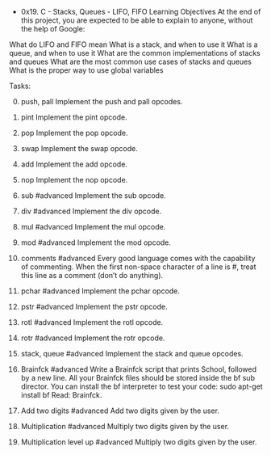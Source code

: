 * 0x19. C - Stacks, Queues - LIFO, FIFO
Learning Objectives At the end of this project, you are expected to be able to explain to anyone, without the help of Google:

What do LIFO and FIFO mean
What is a stack, and when to use it
What is a queue, and when to use it
What are the common implementations of stacks and queues
What are the most common use cases of stacks and queues
What is the proper way to use global variables

Tasks:

0. push, pall
Implement the push and pall opcodes.

1. pint
Implement the pint opcode.

2. pop
Implement the pop opcode.

3. swap
Implement the swap opcode.

4. add
Implement the add opcode.

5. nop
Implement the nop opcode.

6. sub
#advanced
Implement the sub opcode.

7. div
#advanced
Implement the div opcode.

8. mul
#advanced
Implement the mul opcode.

9. mod
#advanced
Implement the mod opcode.

10. comments
#advanced
Every good language comes with the capability of commenting. When the first non-space character of a line is #, treat this line as a comment (don’t do anything).

11. pchar
#advanced
Implement the pchar opcode.

12. pstr
#advanced
Implement the pstr opcode.

13. rotl
#advanced
Implement the rotl opcode.

14. rotr
#advanced
Implement the rotr opcode.

15. stack, queue
#advanced
Implement the stack and queue opcodes.

16. Brainfck
#advanced
Write a Brainfck script that prints School, followed by a new line. All your Brainfck files should be stored inside the bf sub director. You can install the bf interpreter to test your code: sudo apt-get install bf Read: Brainfck.

17. Add two digits
#advanced
Add two digits given by the user.

18. Multiplication
#advanced
Multiply two digits given by the user.

19. Multiplication level up
#advanced
Multiply two digits given by the user.
